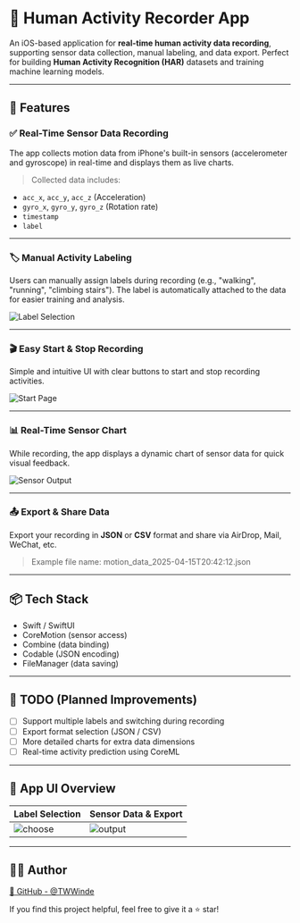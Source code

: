 # 📱 Human Activity Recorder App

An iOS-based application for **real-time human activity data recording**, supporting sensor data collection, manual labeling, and data export. Perfect for building **Human Activity Recognition (HAR)** datasets and training machine learning models.

---

## 🧩 Features

### ✅ Real-Time Sensor Data Recording

The app collects motion data from iPhone's built-in sensors (accelerometer and gyroscope) in real-time and displays them as live charts.

> Collected data includes:
- `acc_x`, `acc_y`, `acc_z` (Acceleration)
- `gyro_x`, `gyro_y`, `gyro_z` (Rotation rate)
- `timestamp`
- `label`

---

### 🏷️ Manual Activity Labeling

Users can manually assign labels during recording (e.g., "walking", "running", "climbing stairs"). The label is automatically attached to the data for easier training and analysis.

![Label Selection](images/chooselabel.jpg)

---

### 🎬 Easy Start & Stop Recording

Simple and intuitive UI with clear buttons to start and stop recording activities.

![Start Page](images/startpage.jpg)

---

### 📊 Real-Time Sensor Chart

While recording, the app displays a dynamic chart of sensor data for quick visual feedback.

![Sensor Output](images/dataoutput.jpg)

---

### 📤 Export & Share Data

Export your recording in **JSON** or **CSV** format and share via AirDrop, Mail, WeChat, etc.

> Example file name:
    motion_data_2025-04-15T20:42:12.json


---

## 📦 Tech Stack

- Swift / SwiftUI
- CoreMotion (sensor access)
- Combine (data binding)
- Codable (JSON encoding)
- FileManager (data saving)

---

## 🧠 TODO (Planned Improvements)

- [ ] Support multiple labels and switching during recording
- [ ] Export format selection (JSON / CSV)
- [ ] More detailed charts for extra data dimensions
- [ ] Real-time activity prediction using CoreML

---

## 📸 App UI Overview

| Label Selection | Sensor Data & Export |
| --------------- | --------------------- |
| ![choose](images/chooselabel.jpg) | ![output](images/dataoutput.jpg) |

---

## 👨‍💻 Author

[🔗 GitHub - @TWWinde](https://github.com/TWWinde)

If you find this project helpful, feel free to give it a ⭐️ star!